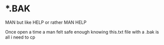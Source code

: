 # *.BAK
MAN but like HELP or rather MAN HELP

Once open a time a man felt safe enough knowing this.txt file with a .bak is all i need to cp
